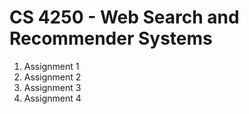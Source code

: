 # CS 4250 - Web Search and Recommender Systems
 
1. Assignment 1
2. Assignment 2
3. Assignment 3
4. Assignment 4
